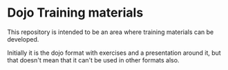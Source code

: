 # Dojo Training materials

This repository is intended to be an area where training materials can be developed. 

Initially it is the dojo format with exercises and a presentation around it, but that doesn't mean that it can't be used in other formats also. 

